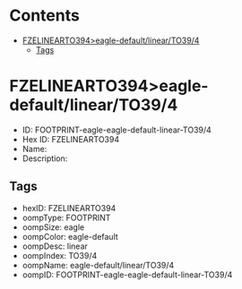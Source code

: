 



Contents
========

* [FZELINEARTO394>eagle-default/linear/TO39/4](#fzelinearto394eagle-defaultlinearto394)
	* [Tags](#tags)

# FZELINEARTO394>eagle-default/linear/TO39/4

- ID: FOOTPRINT-eagle-eagle-default-linear-TO39/4
- Hex ID: FZELINEARTO394
- Name: 
- Description: 

## Tags

- hexID: FZELINEARTO394
- oompType: FOOTPRINT
- oompSize: eagle
- oompColor: eagle-default
- oompDesc: linear
- oompIndex: TO39/4
- oompName: eagle-default/linear/TO39/4
- oompID: FOOTPRINT-eagle-eagle-default-linear-TO39/4
